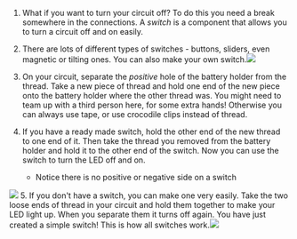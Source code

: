 1. What if you want to turn your circuit off? To do this you need a break somewhere in the connections. A _switch_ is a component that allows you to turn a circuit off and on easily.

2. There are lots of different types of switches - buttons, sliders, even magnetic or tilting ones. You can also make your own switch.![](/assets/switches_100_384_650.png)

3. On your circuit, separate the _positive_ hole of the battery holder from the thread. Take a new piece of thread and hold one end of the new piece onto the battery holder where the other thread was. You might need to team up with a third person here, for some extra hands! Otherwise you can always use tape, or use crocodile clips instead of thread.

4. If you have a ready made switch, hold the other end of the new thread to one end of it. Then take the thread you removed from the battery holder and hold it to the other end of the switch. Now you can use the switch to turn the LED off and on.
    * Notice there is no positive or negative side on a switch

 ![](/assets/switch_on_170_249_650.png)
5.  If you don't have a switch, you can make one very easily. Take the two loose ends of thread in your circuit and hold them together to make your LED light up. When you separate them it turns off again. You have just created a simple switch! This is how all switches work.![](/assets/switch_diy_off_on_170_650.png)
